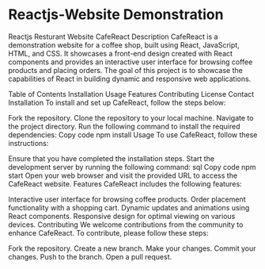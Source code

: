 # Reactjs-Website Demonstration
Reactjs Resturant Website 
CafeReact
Description
CafeReact is a demonstration website for a coffee shop, built using React, JavaScript, HTML, and CSS. It showcases a front-end design created with React components and provides an interactive user interface for browsing coffee products and placing orders. The goal of this project is to showcase the capabilities of React in building dynamic and responsive web applications.

Table of Contents
Installation
Usage
Features
Contributing
License
Contact
Installation
To install and set up CafeReact, follow the steps below:

Fork the repository.
Clone the repository to your local machine.
Navigate to the project directory.
Run the following command to install the required dependencies:
Copy code
npm install
Usage
To use CafeReact, follow these instructions:

Ensure that you have completed the installation steps.
Start the development server by running the following command:
sql
Copy code
npm start
Open your web browser and visit the provided URL to access the CafeReact website.
Features
CafeReact includes the following features:

Interactive user interface for browsing coffee products.
Order placement functionality with a shopping cart.
Dynamic updates and animations using React components.
Responsive design for optimal viewing on various devices.
Contributing
We welcome contributions from the community to enhance CafeReact. To contribute, please follow these steps:

Fork the repository.
Create a new branch.
Make your changes.
Commit your changes.
Push to the branch.
Open a pull request.

